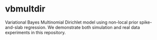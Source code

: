 # vbmultdir
Variational Bayes Multinomial Dirichlet model using non-local prior spike-and-slab regression. We demonstrate both simulation and real data experiments in this repository. 

